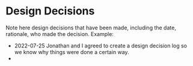 # Design Decisions
Note here design decisions that have been made, including the date, rationale, who made the decision.  Example:

- 2022-07-25 Jonathan and I agreed to create a design decision log so we know why things were done a certain way.
- 
